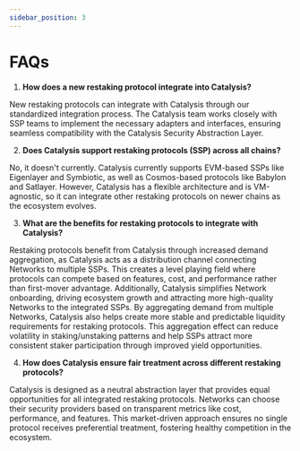 ```yaml
---
sidebar_position: 3
---
```


# FAQs

1. **How does a new restaking protocol integrate into Catalysis?**

New restaking protocols can integrate with Catalysis through our standardized integration process. The Catalysis team works closely with SSP teams to implement the necessary adapters and interfaces, ensuring seamless compatibility with the Catalysis Security Abstraction Layer.

2. **Does Catalysis support restaking protocols (SSP) across all chains?**

No, it doesn't currently. Catalysis currently supports EVM-based SSPs like Eigenlayer and Symbiotic, as well as Cosmos-based protocols like Babylon and Satlayer. However, Catalysis has a flexible architecture and is VM-agnostic, so it can integrate other restaking protocols on newer chains as the ecosystem evolves.

3. **What are the benefits for restaking protocols to integrate with Catalysis?**

Restaking protocols benefit from Catalysis through increased demand aggregation, as Catalysis acts as a distribution channel connecting Networks to multiple SSPs. This creates a level playing field where protocols can compete based on features, cost, and performance rather than first-mover advantage.
Additionally, Catalysis simplifies Network onboarding, driving ecosystem growth and attracting more high-quality Networks to the integrated SSPs. By aggregating demand from multiple Networks, Catalysis also helps create more stable and predictable liquidity requirements for restaking protocols. This aggregation effect can reduce volatility in staking/unstaking patterns and help SSPs attract more consistent staker participation through improved yield opportunities.

4. **How does Catalysis ensure fair treatment across different restaking protocols?**

Catalysis is designed as a neutral abstraction layer that provides equal opportunities for all integrated restaking protocols. Networks can choose their security providers based on transparent metrics like cost, performance, and features. This market-driven approach ensures no single protocol receives preferential treatment, fostering healthy competition in the ecosystem.